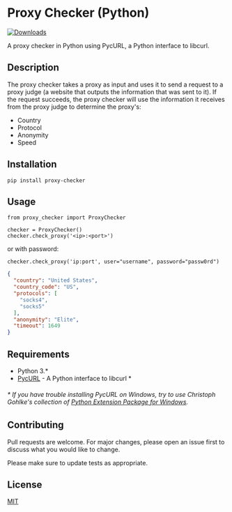 # Proxy Checker (Python)

[![Downloads](https://pepy.tech/badge/proxy-checker)](https://pepy.tech/project/proxy-checker)

A proxy checker in Python using PycURL, a Python interface to libcurl.

## Description

The proxy checker takes a proxy as input and uses it to send a request to a proxy judge (a website that outputs the information that was sent to it). If the request succeeds, the proxy checker will use the information it receives from the proxy judge to determine the proxy's:

- Country
- Protocol
- Anonymity
- Speed

## Installation

```console
pip install proxy-checker
```

## Usage

```python3
from proxy_checker import ProxyChecker

checker = ProxyChecker()
checker.check_proxy('<ip>:<port>')
```
or with password:
```
checker.check_proxy('ip:port', user="username", password="passw0rd")
```

```json
{
  "country": "United States",
  "country_code": "US",
  "protocols": [
    "socks4",
    "socks5"
  ],
  "anonymity": "Elite",
  "timeout": 1649
}
```

## Requirements

- Python 3.*
- [PycURL](http://pycurl.io/) - A Python interface to libcurl *

###### \* If you have trouble installing PycURL on Windows, try to use Christoph Gohlke's collection of [Python Extension Package for Windows](https://www.lfd.uci.edu/~gohlke/pythonlibs/#pycurl).

## Contributing

Pull requests are welcome. For major changes, please open an issue first to discuss what you would like to change.

Please make sure to update tests as appropriate.

## License

[MIT](LICENSE.md)
